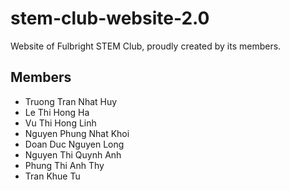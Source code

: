 # stem-club-website-2.0

Website of Fulbright STEM Club, proudly created by its members.

## Members

- Truong Tran Nhat Huy
- Le Thi Hong Ha
- Vu Thi Hong Linh
- Nguyen Phung Nhat Khoi
- Doan Duc Nguyen Long
- Nguyen Thi Quynh Anh
- Phung Thi Anh Thy
- Tran Khue Tu
